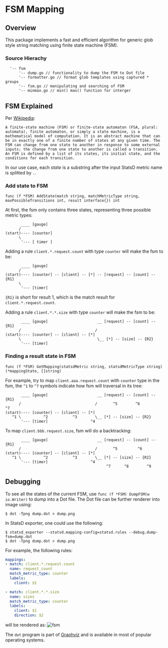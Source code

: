 # FSM Mapping

## Overview

This package implements a fast and efficient algorithm for generic glob style
string matching using finite state machine (FSM).

### Source Hierachy

```
  '-- fsm
      '-- dump.go // functionality to dump the FSM to Dot file
      '-- formatter.go // format glob templates using captured * groups
      '-- fsm.go // manipulating and searching of FSM
      '-- minmax.go // min() max() function for interger
```

## FSM Explained

Per [Wikipedia](https://en.wikipedia.org/wiki/Finite-state_machine):

    A finite-state machine (FSM) or finite-state automaton (FSA, plural: automata), finite automaton, or simply a state machine, is a mathematical model of computation. It is an abstract machine that can be in exactly one of a finite number of states at any given time. The FSM can change from one state to another in response to some external inputs; the change from one state to another is called a transition. An FSM is defined by a list of its states, its initial state, and the conditions for each transition.

In our use case, each *state* is a substring after the input StatsD metric name is splitted by `.`.

### Add state to FSM

`func (f *FSM) AddState(match string, matchMetricType string,
maxPossibleTransitions int, result interface{}) int`

At first, the fsm only contains three states, representing three possible metric types:

           ____ [gauge]
          /
    (start)---- [counter]
          \
           '--- [ timer ]


Adding a rule `client.*.request.count` with type `counter` will make the fsm to be:


           ____ [gauge]
          /
    (start)---- [counter] -- [client] -- [*] -- [request] -- [count] -- {R1}
          \
           '--- [timer]

`{R1}` is short for result 1, which is the match result for `client.*.request.count`.

Adding a rule `client.*.*.size` with type `counter` will make the fsm to be:

           ____ [gauge]                      __ [request] -- [count] -- {R1}
          /                                 /
    (start)---- [counter] -- [client] -- [*]
          \                                  \__ [*] -- [size] -- {R2}
           '--- [timer]


### Finding a result state in FSM

`func (f *FSM) GetMapping(statsdMetric string, statsdMetricType string)
(*mappingState, []string)`

For example, try to map `client.aaa.request.count` with `counter` type in the
fsm, the `^1` to `^7` symbols indicate how fsm will traversal in its tree:


           ____ [gauge]                      __ [request] -- [count] -- {R1}
          /                                 /       ^5        ^6         ^7
    (start)---- [counter] -- [client] -- [*]
       ^1 \          ^2           ^3        \__ [*] -- [size] -- {R2}
           '--- [timer]                   ^4 


To map `client.bbb.request.size`, fsm will do a backtracking:


           ____ [gauge]                      __ [request] -- [count] -- {R1}
          /                                 /       ^5         ^6
    (start)---- [counter] -- [client] -- [*]
       ^1 \          ^2           ^3        \__ [*] -- [size] -- {R2}
           '--- [timer]                   ^4
                                                 ^7      ^8        ^9


## Debugging

To see all the states of the current FSM, use `func (f *FSM) DumpFSM(w io.Writer)`
to dump into a Dot file. The Dot file can be further renderer into image using:

```shell
$ dot -Tpng dump.dot > dump.png
```

In StatsD exporter, one could use the following:

```shell
$ statsd_exporter --statsd.mapping-config=statsd.rules --debug.dump-fsm=dump.dot
$ dot -Tpng dump.dot > dump.png
```

For example, the following rules:

```yaml
mappings:
- match: client.*.request.count
  name: request_count
  match_metric_type: counter
  labels:
    client: $1

- match: client.*.*.size
  name: sizes
  match_metric_type: counter
  labels:
    client: $1
    direction: $2
```

will be rendered as:
![fsm](https://i.imgur.com/Wao4tsI.png)


The `dot` program is part of [Graphviz](https://www.graphviz.org/) and is
available in most of popular operating systems.